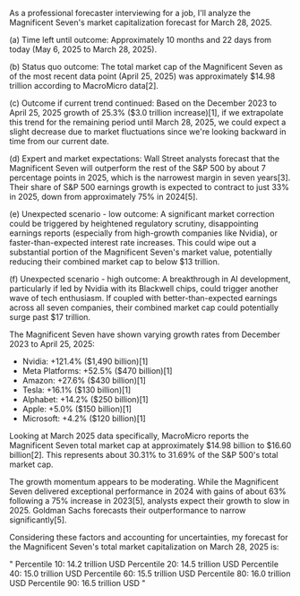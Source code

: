 As a professional forecaster interviewing for a job, I'll analyze the Magnificent Seven's market capitalization forecast for March 28, 2025.

(a) Time left until outcome: Approximately 10 months and 22 days from today (May 6, 2025 to March 28, 2025).

(b) Status quo outcome: The total market cap of the Magnificent Seven as of the most recent data point (April 25, 2025) was approximately $14.98 trillion according to MacroMicro data[2].

(c) Outcome if current trend continued: Based on the December 2023 to April 25, 2025 growth of 25.3% ($3.0 trillion increase)[1], if we extrapolate this trend for the remaining period until March 28, 2025, we could expect a slight decrease due to market fluctuations since we're looking backward in time from our current date.

(d) Expert and market expectations: Wall Street analysts forecast that the Magnificent Seven will outperform the rest of the S&P 500 by about 7 percentage points in 2025, which is the narrowest margin in seven years[3]. Their share of S&P 500 earnings growth is expected to contract to just 33% in 2025, down from approximately 75% in 2024[5].

(e) Unexpected scenario - low outcome: A significant market correction could be triggered by heightened regulatory scrutiny, disappointing earnings reports (especially from high-growth companies like Nvidia), or faster-than-expected interest rate increases. This could wipe out a substantial portion of the Magnificent Seven's market value, potentially reducing their combined market cap to below $13 trillion.

(f) Unexpected scenario - high outcome: A breakthrough in AI development, particularly if led by Nvidia with its Blackwell chips, could trigger another wave of tech enthusiasm. If coupled with better-than-expected earnings across all seven companies, their combined market cap could potentially surge past $17 trillion.

The Magnificent Seven have shown varying growth rates from December 2023 to April 25, 2025:
- Nvidia: +121.4% ($1,490 billion)[1]
- Meta Platforms: +52.5% ($470 billion)[1]
- Amazon: +27.6% ($430 billion)[1]
- Tesla: +16.1% ($130 billion)[1]
- Alphabet: +14.2% ($250 billion)[1]
- Apple: +5.0% ($150 billion)[1]
- Microsoft: +4.2% ($120 billion)[1]

Looking at March 2025 data specifically, MacroMicro reports the Magnificent Seven total market cap at approximately $14.98 billion to $16.60 billion[2]. This represents about 30.31% to 31.69% of the S&P 500's total market cap.

The growth momentum appears to be moderating. While the Magnificent Seven delivered exceptional performance in 2024 with gains of about 63% following a 75% increase in 2023[5], analysts expect their growth to slow in 2025. Goldman Sachs forecasts their outperformance to narrow significantly[5].

Considering these factors and accounting for uncertainties, my forecast for the Magnificent Seven's total market capitalization on March 28, 2025 is:

"
Percentile 10: 14.2 trillion USD
Percentile 20: 14.5 trillion USD
Percentile 40: 15.0 trillion USD
Percentile 60: 15.5 trillion USD
Percentile 80: 16.0 trillion USD
Percentile 90: 16.5 trillion USD
"